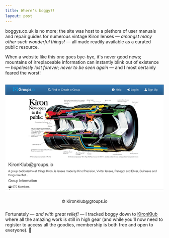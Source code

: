```yaml
---
title: Where's boggy?!
layout: post
---
```


boggys.co.uk is no more; the site was host to a plethora of user manuals and repair guides for numerous vintage Kiron lenses — _amongst many other such wonderful things!_ — all made readily available as a curated public resource. 

<!--I've never spoken with boggy; I always meant to reach out, if only to say 'thank you' for all the hard work and generosity, but — much to my shameful regret — I never got around it (and I make no excuses for my shear lack of oversight).-->

When a website like this one goes bye-bye, it's never good news; mountains of irreplaceable information can instantly blink out of existence — _hopelessly lost forever; never to be seen again_ — and I most certainly feared the worst!

<!-- <div>
  <p style="padding-top: 5px;">
    <center>
      <img src="https://raw.githubusercontent.com/martbetz/martbetz.github.io/main/_includes/custom/kironklub.png" alt="The KironKlub website" width="600">
      <font size= "1">
        <br>
        © KironKlub@groups.io
      </font>
    </center>
  </p>
</div> -->

<center>
<img style="padding-top: 15px;" src="https://raw.githubusercontent.com/martbetz/martbetz.github.io/main/_includes/custom/kironklub.png" class="align-center" alt="The KironKlub Website" width="600">
</center>

<p style="text-align:center; padding-top: 5px;">
  <font size=" 2">
© KironKlub@groups.io
  </font>
</p>

<p style="padding-top: 10px;">
Fortunately — <i>and with great relief!</i> — I tracked boggy down to <a href="https://groups.io/g/KironKlub" >KironKlub</a> where all the amazing work is still in high gear (and while you'll now need to register to access all the goodies, membership is both free and open to everyone). 🍻
</p>
